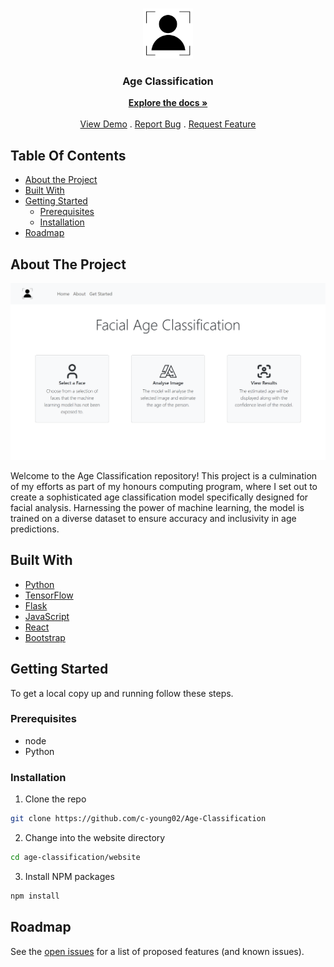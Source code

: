 <br/>
<p align="center">
  <a href="https://github.com/c-young02/Age-classification">
    <img src="website/public/images/logo.png" alt="Logo" width="80" height="80">
  </a>

  <h3 align="center">Age Classification</h3>

  <p align="center">
    <a href="https://github.com/c-young02/Age-classification"><strong>Explore the docs »</strong></a>
    <br/>
    <br/>
    <a href="https://github.com/c-young02/Age-classification">View Demo</a>
    .
    <a href="https://github.com/c-young02/Age-classification/issues">Report Bug</a>
    .
    <a href="https://github.com/c-young02/Age-classification/issues">Request Feature</a>
  </p>
</p>



## Table Of Contents

* [About the Project](#about-the-project)
* [Built With](#built-with)
* [Getting Started](#getting-started)
  * [Prerequisites](#prerequisites)
  * [Installation](#installation)
* [Roadmap](#roadmap)

## About The Project

![Screenshot](website/public/images/site.png)

Welcome to the Age Classification repository! This project is a culmination of my efforts as part of my honours computing program, where I set out to create a sophisticated age classification model specifically designed for facial analysis. Harnessing the power of machine learning, the model is trained on a diverse dataset to ensure accuracy and inclusivity in age predictions.

## Built With

* [Python](https://www.python.org/)
* [TensorFlow](https://www.tensorflow.org/)
* [Flask](https://flask.palletsprojects.com/en/3.0.x/)
* [JavaScript](https://www.javascript.com/)
* [React](https://react.dev/)
* [Bootstrap](https://getbootstrap.com/)

## Getting Started

To get a local copy up and running follow these steps.

### Prerequisites


* node
* Python

### Installation

1. Clone the repo

```sh
git clone https://github.com/c-young02/Age-Classification
```
2. Change into the website directory
```sh
cd age-classification/website
```

3. Install NPM packages

```sh
npm install
```

## Roadmap

See the [open issues](https://github.com/c-young02/Age-classification/issues) for a list of proposed features (and known issues).
